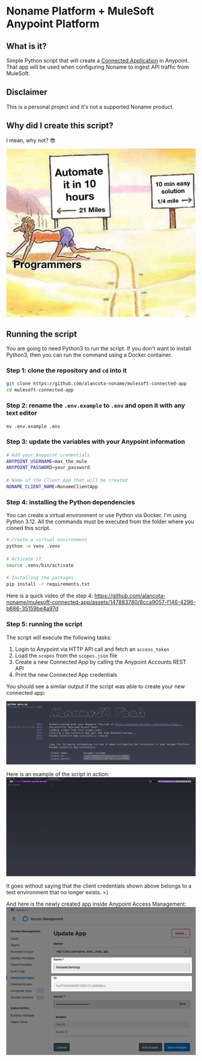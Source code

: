 # Noname Platform + MuleSoft Anypoint Platform

## What is it?

Simple Python script that will create a [Connected Application](https://docs.mulesoft.com/access-management/connected-apps-overview) in Anypoint. That app will be used when configuring Noname to ingest API traffic from MuleSoft.

## Disclaimer

This is a personal project and it's not a supported Noname product.

## Why did I create this script?

I mean, why not? 😎

![1709758280323](docs/image/README/1709758280323.png)

## Running the script

You are going to need Python3 to run the script. If you don't want to install Python3, then you can run the command using a Docker container.

### **Step 1**: clone the repository and `cd` into it

```bash
git clone https://github.com/alancota-noname/mulesoft-connected-app
cd mulesoft-connected-app
```

### **Step 2**: rename the `.env.example` to `.env` and open it with any text editor

```bash
mv .env.example .env
```

### **Step 3**: update the variables with **your** Anypoint information

```bash
# Add your Anypoint credentials
ANYPOINT_USERNAME=max_the_mule
ANYPOINT_PASSWORD=your_password

# Name of the Client App that will be created
NONAME_CLIENT_NAME=NonameClientApp
```

### **Step 4**: installing the Python dependencies

You can create a virtual environment or use Python via Docker. I'm using Python 3.12. All the commands must be executed from the folder where you cloned this script.

```bash
# Create a virtual environment
python -m venv .venv

# Activate it
source .venv/bin/activate

# Installing the packages
pip install -r requirements.txt
```

Here is a quick video of the step 4:
https://github.com/alancota-noname/mulesoft-connected-app/assets/147883780/8cca9057-f146-4296-b686-35159be4a97d

### **Step 5**: running the script

The script will execute the following tasks:

1. Login to Anypoint via HTTP API call and fetch an `access_token`
2. Load the `scopes` from the `scopes.json` file
3. Create a new Connected App by calling the Anypoint Accounts REST API
4. Print the new Connected App credentials

You should see a similar output if the script was able to create your new connected app:

![1709768853446](docs/image/README/1709768853446.png)

Here is an example of the script in action:
![script_in_action.gif](docs/image/README/script_in_action.gif)

It goes without saying that the client credentials shown above belongs to a test environment that no longer exists. =)

And here is the newly created app inside Anypoint Access Management:
![connected_app_in_mule](docs/image/README/connected_app_in_mule.png)
